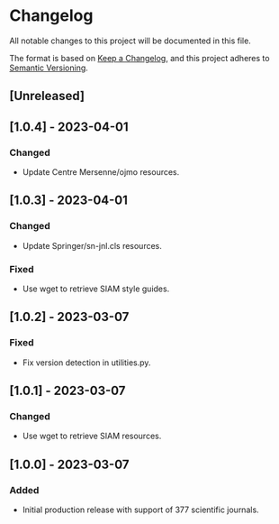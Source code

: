 # Changelog

All notable changes to this project will be documented in this file.

The format is based on [Keep a Changelog](https://keepachangelog.com/en/1.0.0/),
and this project adheres to [Semantic Versioning](https://semver.org/spec/v2.0.0.html).

## [Unreleased]

## [1.0.4] - 2023-04-01
### Changed
- Update Centre Mersenne/ojmo resources.

## [1.0.3] - 2023-04-01
### Changed
- Update Springer/sn-jnl.cls resources.
### Fixed
- Use wget to retrieve SIAM style guides.

## [1.0.2] - 2023-03-07
### Fixed
- Fix version detection in utilities.py.

## [1.0.1] - 2023-03-07
### Changed
- Use wget to retrieve SIAM resources.

## [1.0.0] - 2023-03-07
### Added 
- Initial production release with support of 377 scientific journals.
